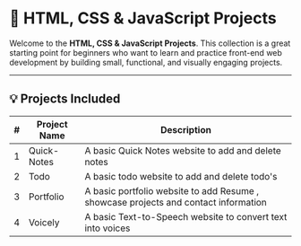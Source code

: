 # 🚀 HTML, CSS & JavaScript Projects

Welcome to the **HTML, CSS & JavaScript Projects**. This collection is a great starting point for beginners who want to learn and practice front-end web development by building small, functional, and visually engaging projects.

---

## 💡 Projects Included

| # | Project Name         | Description                                 |
|---|----------------------|---------------------------------------------|
| 1 | Quick-Notes          | A basic Quick Notes website to add and delete notes  |
| 2 | Todo         | A basic todo website to add and delete todo's |
| 3 | Portfolio         | A basic portfolio website to add Resume , showcase projects and contact information |
| 4 | Voicely         | A basic Text-to-Speech website to convert text into voices |